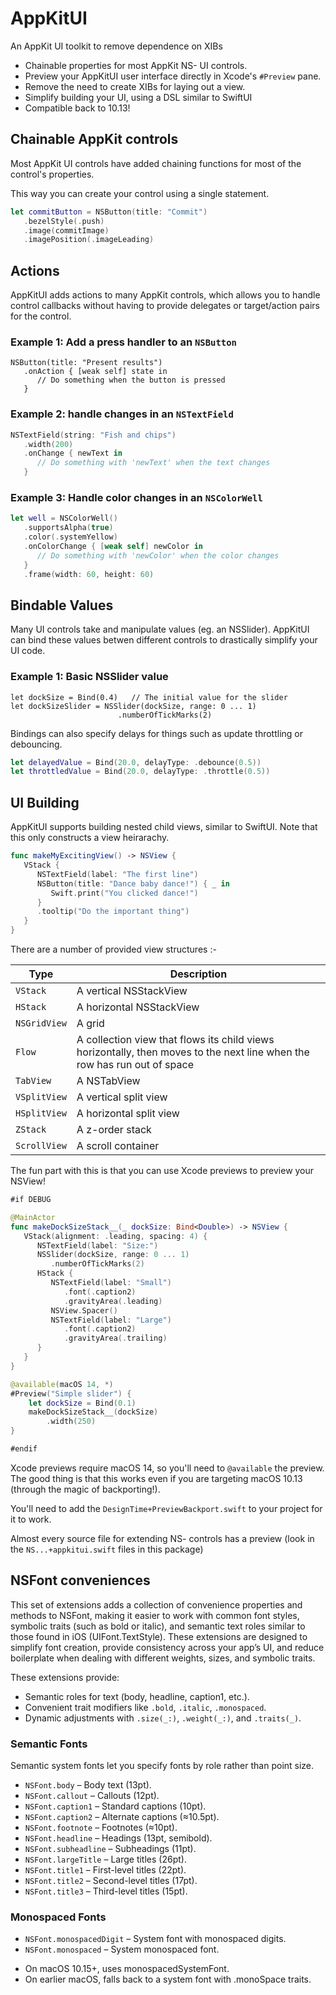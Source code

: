# AppKitUI

An AppKit UI toolkit to remove dependence on XIBs

* Chainable properties for most AppKit NS- UI controls.
* Preview your AppKitUI user interface directly in Xcode's `#Preview` pane.
* Remove the need to create XIBs for laying out a view.
* Simplify building your UI, using a DSL similar to SwiftUI
* Compatible back to 10.13!

## Chainable AppKit controls

Most AppKit UI controls have added chaining functions for most of the control's properties.

This way you can create your control using a single statement.

```swift
let commitButton = NSButton(title: "Commit")
   .bezelStyle(.push)
   .image(commitImage)
   .imagePosition(.imageLeading)
```

## Actions

AppKitUI adds actions to many AppKit controls, which allows you to handle control callbacks without having
to provide delegates or target/action pairs for the control.

### Example 1: Add a press handler to an `NSButton`

```
NSButton(title: "Present results")
   .onAction { [weak self] state in 
      // Do something when the button is pressed
   }
```

### Example 2: handle changes in an `NSTextField`

```swift
NSTextField(string: "Fish and chips")
   .width(200)
   .onChange { newText in
      // Do something with 'newText' when the text changes
   }
```

### Example 3: Handle color changes in an `NSColorWell`

```swift
let well = NSColorWell()
   .supportsAlpha(true)
   .color(.systemYellow)
   .onColorChange { [weak self] newColor in
      // Do something with 'newColor' when the color changes
   }
   .frame(width: 60, height: 60)
```

## Bindable Values

Many UI controls take and manipulate values (eg. an NSSlider). AppKitUI can bind these values betwen different controls 
to drastically simplify your UI code.

### Example 1: Basic NSSlider value

```
let dockSize = Bind(0.4)   // The initial value for the slider
let dockSizeSlider = NSSlider(dockSize, range: 0 ... 1)
                        .numberOfTickMarks(2)
```

Bindings can also specify delays for things such as update throttling or debouncing.

```swift
let delayedValue = Bind(20.0, delayType: .debounce(0.5))
let throttledValue = Bind(20.0, delayType: .throttle(0.5))
```

## UI Building

AppKitUI supports building nested child views, similar to SwiftUI.  Note that this only constructs
a view heirarachy.

```swift
func makeMyExcitingView() -> NSView {
   VStack {
      NSTextField(label: "The first line")
      NSButton(title: "Dance baby dance!") { _ in
         Swift.print("You clicked dance!") 
      }
      .tooltip("Do the important thing")
   }
}
```

There are a number of provided view structures :-

|  Type         |  Description              |
|---------------|---------------------------|
| `VStack`      | A vertical NSStackView    |
| `HStack`      | A horizontal NSStackView  |
| `NSGridView`  | A grid                    |
| `Flow`        | A collection view that flows its child views horizontally, then moves to the next line when the row has run out of space |
| `TabView`     | A NSTabView               |
| `VSplitView`  | A vertical split view     |
| `HSplitView`  | A horizontal split view   |
| `ZStack`      | A z-order stack           |
| `ScrollView`  | A scroll container        |

The fun part with this is that you can use Xcode previews to preview your NSView!

```swift
#if DEBUG

@MainActor
func makeDockSizeStack__(_ dockSize: Bind<Double>) -> NSView {
   VStack(alignment: .leading, spacing: 4) {
      NSTextField(label: "Size:")
      NSSlider(dockSize, range: 0 ... 1)
         .numberOfTickMarks(2)
      HStack {
         NSTextField(label: "Small")
            .font(.caption2)
            .gravityArea(.leading)
         NSView.Spacer()
         NSTextField(label: "Large")
            .font(.caption2)
            .gravityArea(.trailing)
      }
   }
}

@available(macOS 14, *)
#Preview("Simple slider") {
	let dockSize = Bind(0.1)
	makeDockSizeStack__(dockSize)
		.width(250)
}

#endif
```

Xcode previews require macOS 14, so you'll need to `@available` the preview.  The good thing is that this works
even if you are targeting macOS 10.13 (through the magic of backporting!).

You'll need to add the `DesignTime+PreviewBackport.swift` to your project for it to work.

Almost every source file for extending NS- controls has a preview (look in the `NS...+appkitui.swift` files in this package)

## NSFont conveniences

This set of extensions adds a collection of convenience properties and methods to NSFont, making it easier to work with common font styles, symbolic traits (such as bold or italic), and semantic text roles similar to those found in iOS (UIFont.TextStyle).
These extensions are designed to simplify font creation, provide consistency across your app’s UI, and reduce boilerplate when dealing with different weights, sizes, and symbolic traits.

These extensions provide:

* Semantic roles for text (body, headline, caption1, etc.).
* Convenient trait modifiers like `.bold`, `.italic`, `.monospaced`.
* Dynamic adjustments with `.size(_:)`, `.weight(_:)`, and `.traits(_)`.

### Semantic Fonts

Semantic system fonts let you specify fonts by role rather than point size.

* `NSFont.body` – Body text (13pt).
* `NSFont.callout` – Callouts (12pt).
* `NSFont.caption1` – Standard captions (10pt).
* `NSFont.caption2` – Alternate captions (≈10.5pt).
* `NSFont.footnote` – Footnotes (≈10pt).
* `NSFont.headline` – Headings (13pt, semibold).
* `NSFont.subheadline` – Subheadings (11pt).
* `NSFont.largeTitle` – Large titles (26pt).
* `NSFont.title1` – First-level titles (22pt).
* `NSFont.title2` – Second-level titles (17pt).
* `NSFont.title3` – Third-level titles (15pt).

### Monospaced Fonts

* `NSFont.monospacedDigit` – System font with monospaced digits.
* `NSFont.monospaced` – System monospaced font.

- On macOS 10.15+, uses monospacedSystemFont.
- On earlier macOS, falls back to a system font with .monoSpace traits.
